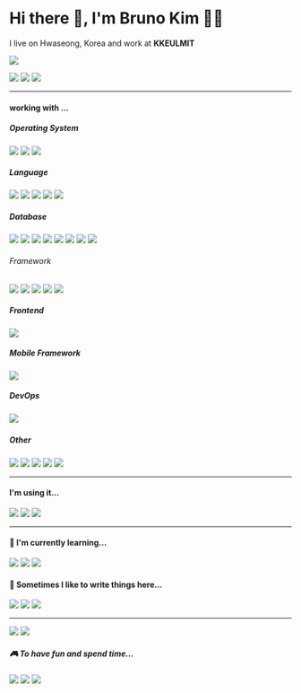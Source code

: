 
  
# Hi there 👋, I'm Bruno Kim 👩‍💻

I live on Hwaseong, Korea and work at **KKEULMIT**

[![](https://visitor-badge.glitch.me/badge?page_id=jhbrunokim.jhbrunokim??style=for-the-badge&logo=appveyor)](#)
  
[![](https://img.shields.io/badge/twitter-%231DA1F2.svg?&style=for-the-badge&logo=twitter&logoColor=white)](https://twitter.com/b0bhappy)
[![](https://img.shields.io/badge/linkedin-%230077B5.svg?&style=for-the-badge&logo=linkedin&logoColor=white)]([https://www.linkedin.com/in/junghyun-kim-204847210](https://www.linkedin.com/in/bruno-jh-k-204847210/))
[![](https://img.shields.io/badge/gmail-%23D14836.svg?&style=for-the-badge&logo=gmail&logoColor=white)](mailto:bobhappy2000@gmail.com?subject=Hibruno)

* * *

#### working with ...

##### Operating System

![](https://img.shields.io/badge/Windows-0078D6?style=for-the-badge&logo=windows&logoColor=white)
![](https://img.shields.io/badge/Linux-FCC624?style=for-the-badge&logo=linux&logoColor=black)
![](https://img.shields.io/badge/iOS-000000?style=for-the-badge&logo=ios&logoColor=white)

##### Language

![](https://img.shields.io/badge/C-00599C?style=for-the-badge&logo=c&logoColor=white)
![](https://img.shields.io/badge/C%2B%2B-00599C?style=for-the-badge&logo=c%2B%2B&logoColor=white)
![](https://img.shields.io/badge/C%23-239120?style=for-the-badge&logo=c-sharp&logoColor=white)
![](https://img.shields.io/badge/Go-00ADD8?style=for-the-badge&logo=go&logoColor=white)
![](https://img.shields.io/badge/JavaScript-F7DF1E?style=for-the-badge&logo=javascript&logoColor=black)

##### Database

![](https://img.shields.io/badge/Microsoft%20SQL%20Sever-CC2927?style=for-the-badge&logo=microsoft%20sql%20server&logoColor=white)
![](https://img.shields.io/badge/MySQL-00000F?style=for-the-badge&logo=mysql&logoColor=white)
![](https://img.shields.io/badge/MariaDB-003545?style=for-the-badge&logo=mariadb&logoColor=white)
![](https://img.shields.io/badge/Oracle-F80000?style=for-the-badge&logo=Oracle&logoColor=white)
![](https://img.shields.io/badge/PostgreSQL-316192?style=for-the-badge&logo=postgresql&logoColor=white)
![](https://img.shields.io/badge/MongoDB-4EA94B?style=for-the-badge&logo=mongodb&logoColor=white)
![](https://img.shields.io/badge/SQLite-07405E?style=for-the-badge&logo=sqlite&logoColor=white)
![](https://img.shields.io/badge/redis-%23DD0031.svg?&style=for-the-badge&logo=redis&logoColor=white)

###### Framework

![](https://img.shields.io/badge/.NET-512BD4?style=for-the-badge&logo=dotnet&logoColor=white)
![](https://img.shields.io/badge/NuGet-004880?style=for-the-badge&logo=nuget&logoColor=white)
![](https://img.shields.io/badge/Node.js-339933?style=for-the-badge&logo=nodedotjs&logoColor=white)
![](https://img.shields.io/badge/npm-CB3837?style=for-the-badge&logo=npm&logoColor=white)
![](https://img.shields.io/badge/Express.js-000000?style=for-the-badge&logo=express&logoColor=white)

##### Frontend

![](https://img.shields.io/badge/React-20232A?style=for-the-badge&logo=react&logoColor=61DAFB)

##### Mobile Framework

![](https://img.shields.io/badge/Flutter-02569B?style=for-the-badge&logo=flutter&logoColor=white)

##### DevOps

![](https://img.shields.io/badge/Docker-2496ED?style=for-the-badge&logo=docker&logoColor=white)  

##### Other

![](https://img.shields.io/badge/html5%20-%23e34f26.svg?&style=for-the-badge&logo=html5&logoColor=white)
![](https://img.shields.io/badge/CSS3-1572B6?&style=for-the-badge&logo=css3&logoColor=white)
![](https://img.shields.io/badge/Bootstrap-563D7C?style=for-the-badge&logo=bootstrap&logoColor=white)
![](https://img.shields.io/badge/sass%20-%23cc6699.svg?&style=for-the-badge&logo=sass&logoColor=white)
![](https://img.shields.io/badge/Tailwind_CSS-38B2AC?style=for-the-badge&logo=tailwind-css&logoColor=white)

* * *

#### I'm using it...
![](https://img.shields.io/badge/Visual_Studio_Code-0078D4?style=for-the-badge&logo=visual%20studio%20code&logoColor=white)
![](https://img.shields.io/badge/Rider-000000?style=for-the-badge&logo=Rider&logoColor=white)
![](https://img.shields.io/badge/Visual_Studio-5C2D91?style=for-the-badge&logo=visual%20studio&logoColor=white)

* * *

#### 🌱 I'm currently learning...

![](https://img.shields.io/badge/TypeScript-007ACC?style=for-the-badge&logo=typescript&logoColor=white)
![](https://img.shields.io/badge/next.js-000000?style=for-the-badge&logo=next.js&logoColor=white)
![](https://img.shields.io/badge/styledcomponents%20-%23db7093.svg?&style=for-the-badge&logo=styled-components&logoColor=white)

#### 💬 Sometimes I like to write things here...

[![](https://img.shields.io/badge/DEV.TO-%230A0A0A.svg?&style=for-the-badge&logo=dev-dot-to&logoColor=white)](https://dev.to/#)
[![](https://img.shields.io/badge/medium-%2312100E.svg?&style=for-the-badge&logo=medium&logoColor=white)](https://medium.com/#)
[![](https://img.shields.io/badge/-My%20Blog-17bf63?&style=for-the-badge&logo=blog&logoColor=black)](https://)

* * *

[![](https://img.shields.io/badge/spotify-%231ED760.svg?&style=for-the-badge&logo=spotify&logoColor=white)](https://open.spotify.com/playlist/#)
[![](https://img.shields.io/badge/Steam-%23000000.svg?&style=for-the-badge&logo=steam&logoColor=white)](steamcommunity.com/id/#/)

##### 🎮 To have fun and spend time...

![](https://img.shields.io/badge/YouTube-FF0000?style=for-the-badge&logo=youtube&logoColor=white)
![](https://img.shields.io/badge/Twitch-9146FF?style=for-the-badge&logo=twitch&logoColor=white)
![](https://img.shields.io/badge/Netflix-E50914?style=for-the-badge&logo=netflix&logoColor=white)
